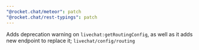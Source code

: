 ```yaml
---
"@rocket.chat/meteor": patch
"@rocket.chat/rest-typings": patch
---
```


Adds deprecation warning on `livechat:getRoutingConfig`, as well as it adds new endpoint to replace it; `livechat/config/routing`
